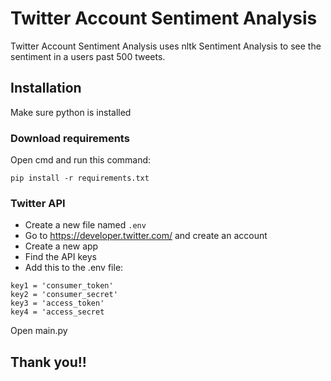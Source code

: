 # Twitter Account Sentiment Analysis

Twitter Account Sentiment Analysis uses nltk Sentiment Analysis to see the sentiment in a users past 500 tweets.

## Installation

Make sure python is installed

### Download requirements

Open cmd and run this command:

```
pip install -r requirements.txt
```

### Twitter API

- Create a new file named ```.env```
- Go to https://developer.twitter.com/ and create an account
- Create a new app
- Find the API keys
- Add this to the .env file:
```
key1 = 'consumer_token'
key2 = 'consumer_secret'
key3 = 'access_token'
key4 = 'access_secret
```

Open main.py

## Thank you!!